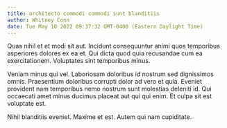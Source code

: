 ```yaml
---
title: architecto commodi commodi sunt blanditiis
author: Whitney Conn
date: Tue May 10 2022 09:37:32 GMT-0400 (Eastern Daylight Time)
---
```

Quas nihil et et modi sit aut. Incidunt consequuntur animi quos temporibus asperiores dolores ex ea et. Qui dicta quod quia recusandae cum ea exercitationem. Voluptates sint temporibus minus.

 Veniam minus qui vel. Laboriosam doloribus id nostrum sed dignissimos omnis. Praesentium doloribus corrupti dolor ad vero et quia. Eveniet provident nam temporibus nemo nostrum sunt molestias deleniti id. Qui occaecati amet minus ducimus placeat aut qui qui enim. Et culpa sit est voluptate est.

 Nihil blanditiis eveniet. Maxime et est. Autem qui nam cupiditate.